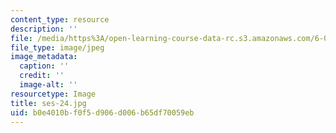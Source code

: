 ```yaml
---
content_type: resource
description: ''
file: /media/https%3A/open-learning-course-data-rc.s3.amazonaws.com/6-00sc-introduction-to-computer-science-and-programming-spring-2011/b0e4010bf0f5d906d006b65df70059eb_ses-24.jpg
file_type: image/jpeg
image_metadata:
  caption: ''
  credit: ''
  image-alt: ''
resourcetype: Image
title: ses-24.jpg
uid: b0e4010b-f0f5-d906-d006-b65df70059eb
---
```

